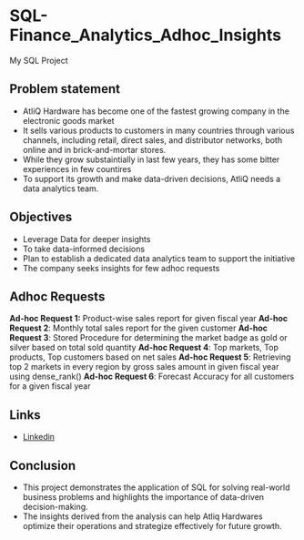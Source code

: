 # SQL-Finance_Analytics_Adhoc_Insights
My SQL Project 

## Problem statement

- AtliQ Hardware has become one of the fastest growing company in the electronic goods market
- It sells various products to customers in many countries through various channels, including retail, direct sales, and distributor networks, both online and in brick-and-mortar stores.
- While they grow substaintially in last few years, they has some bitter experiences in few countires
- To support its growth and make data-driven decisions, AtliQ needs a data analytics team.

## Objectives 

- Leverage Data for deeper insights
- To take data-informed decisions
- Plan to establish a dedicated data analytics team to support the initiative
- The company seeks insights for few adhoc requests 

## Adhoc Requests 

**Ad-hoc Request 1:** Product-wise sales report for given fiscal year 
**Ad-hoc Request 2**: Monthly total sales report for the given customer
**Ad-hoc Request 3**: Stored Procedure for determining the market badge as gold or silver based on total sold quantity 
**Ad-hoc Request 4**: Top markets, Top products, Top customers based on net sales 
**Ad-hoc Request 5**: Retrieving top 2 markets in every region by gross sales amount in given fiscal year using dense_rank() 
**Ad-hoc Request 6**: Forecast Accuracy for all customers for a given fiscal year 
  
## Links 

- [Linkedin](https://www.linkedin.com/feed/update/urn:li:activity:7224057712416804865/)

## Conclusion

- This project demonstrates the application of SQL for solving real-world business problems and highlights the importance of data-driven decision-making.
- The insights derived from the analysis can help Atliq Hardwares optimize their operations and strategize effectively for future growth.

